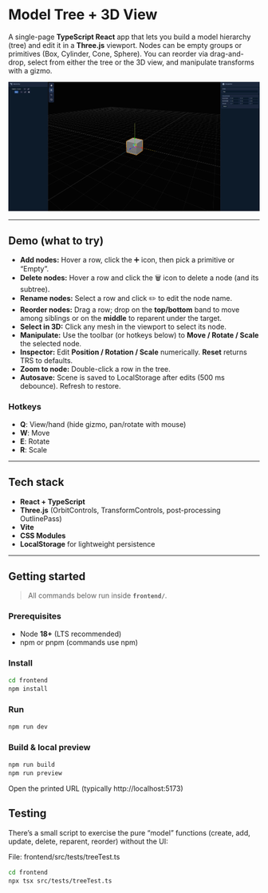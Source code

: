# Model Tree + 3D View

A single-page **TypeScript React** app that lets you build a model hierarchy (tree) and edit it in a **Three.js** viewport. Nodes can be empty groups or primitives (Box, Cylinder, Cone, Sphere). You can reorder via drag-and-drop, select from either the tree or the 3D view, and manipulate transforms with a gizmo.

<p align="center">
  <img src="./frontend/src/images/Screenshot.PNG" alt="App preview" width="1000">
</p>

---

## Demo (what to try)

- **Add nodes:** Hover a row, click the ➕ icon, then pick a primitive or “Empty”.
- **Delete nodes:** Hover a row and click the 🗑 icon to delete a node (and its subtree).
- **Rename nodes:** Select a row and click ✏️ to edit the node name.
- **Reorder nodes:** Drag a row; drop on the **top/bottom** band to move among siblings or on the **middle** to reparent under the target.
- **Select in 3D:** Click any mesh in the viewport to select its node.
- **Manipulate:** Use the toolbar (or hotkeys below) to **Move / Rotate / Scale** the selected node.
- **Inspector:** Edit **Position / Rotation / Scale** numerically. **Reset** returns TRS to defaults.
- **Zoom to node:** Double-click a row in the tree.
- **Autosave:** Scene is saved to LocalStorage after edits (500 ms debounce). Refresh to restore.

### Hotkeys
- **Q**: View/hand (hide gizmo, pan/rotate with mouse)
- **W**: Move
- **E**: Rotate
- **R**: Scale

---

## Tech stack

- **React + TypeScript**
- **Three.js** (OrbitControls, TransformControls, post-processing OutlinePass)
- **Vite**
- **CSS Modules**
- **LocalStorage** for lightweight persistence

---

## Getting started

> All commands below run inside **`frontend/`**.

### Prerequisites
- Node **18+** (LTS recommended)
- npm or pnpm (commands use npm)

### Install
```bash
cd frontend
npm install
```

### Run
```bash
npm run dev
```

### Build & local preview
```bash
npm run build
npm run preview
```

Open the printed URL (typically http://localhost:5173)

## Testing

There’s a small script to exercise the pure “model” functions (create, add, update, delete, reparent, reorder) without the UI:

File: frontend/src/tests/treeTest.ts

```bash
cd frontend
npx tsx src/tests/treeTest.ts
```

